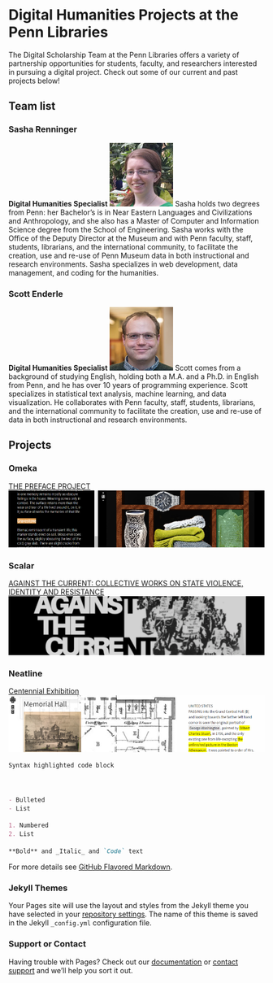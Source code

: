 # Digital Humanities Projects at the Penn Libraries

The Digital Scholarship Team at the Penn Libraries offers a variety of partnership opportunities for students, faculty, and researchers interested in pursuing a digital project. Check out some of our current and past projects below!

## Team list

### Sasha Renninger
**Digital Humanities Specialist**
![Image](/image/sashafr125.jpg)
Sasha holds two degrees from Penn: her Bachelor’s is in Near Eastern Languages and Civilizations and Anthropology, and she also has a Master of Computer and Information Science degree from the School of Engineering. Sasha works with the Office of the Deputy Director at the Museum and with Penn faculty, staff, students, librarians, and the international community, to facilitate the creation, use and re-use of Penn Museum data in both instructional and research environments. Sasha specializes in web development, data management, and coding for the humanities. 
### Scott Enderle​
**Digital Humanities Specialist**
![Image](/image/enderlej125.jpg)
Scott comes from a background of studying English, holding both a M.A. and a Ph.D. in English from Penn, and he has over 10 years of programming experience. Scott specializes in statistical text analysis, machine learning, and data visualization. He collaborates with Penn faculty, staff, students, librarians, and the international community to facilitate the creation, use and re-use of data in both instructional and research environments. 

## Projects
### Omeka
[THE PREFACE PROJECT](http://pennds.org/prefaceproject/)
![Image](/image/omeka_archive_ornamental_bodies.png)
### Scalar
[AGAINST THE CURRENT: COLLECTIVE WORKS ON STATE VIOLENCE, IDENTITY AND RESISTANCE](http://pennds.org/engl200blackfeminisms/radical-black-feminisms/index)
![Image](/image/scalar-against-the-current.png)
### Neatline
[Centennial Exhibition](http://pennds.org/centennial/)
![Image](/image/omeka_centennial.png)


```markdown
Syntax highlighted code block



- Bulleted
- List

1. Numbered
2. List

**Bold** and _Italic_ and `Code` text


```

For more details see [GitHub Flavored Markdown](https://guides.github.com/features/mastering-markdown/).

### Jekyll Themes

Your Pages site will use the layout and styles from the Jekyll theme you have selected in your [repository settings](https://github.com/PeterCheung626/PeterCheung626.github.io/settings). The name of this theme is saved in the Jekyll `_config.yml` configuration file.

### Support or Contact

Having trouble with Pages? Check out our [documentation](https://help.github.com/categories/github-pages-basics/) or [contact support](https://github.com/contact) and we’ll help you sort it out.
